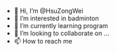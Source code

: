 - 👋 Hi, I’m @HsuZongWei
- 👀 I’m interested in badminton
- 🌱 I’m currently learning program
- 💞️ I’m looking to collaborate on ...
- 📫 How to reach me 

<!---
HsuZongWei/HsuZongWei is a ✨ special ✨ repository because its `README.md` (this file) appears on your GitHub profile.
You can click the Preview link to take a look at your changes.
--->
